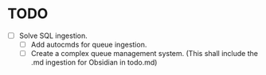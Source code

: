# TODO
- [ ] Solve SQL ingestion.
    - [ ] Add autocmds for queue ingestion.
    - [ ] Create a complex queue management system. (This shall include the .md ingestion for Obsidian in todo.md)
